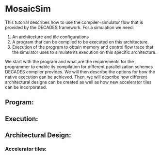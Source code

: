 # MosaicSim
This tutorial describes how to use the compiler+simulator flow that is provided by the DECADES framework. For a simulation we need:
1. An architecture and tile configurations 
2. A program that can be compiled to be executed on this architecture.
3. Execution of the program to obtain memory and control flow trace that the simulator uses to simulate its execution on this specific architecture.

We start with the program and what are the requirements for the programmer to enable its compilation for different parallelization schemes DECADES compiler provides. We will then describe the options for how the native execution can be achieved. Then, we will describe how different architectural designs can be created as well as how new accelerator tiles can be incorporated.

## Program:

## Execution:

## Architectural Design:

### Accelerator tiles:
